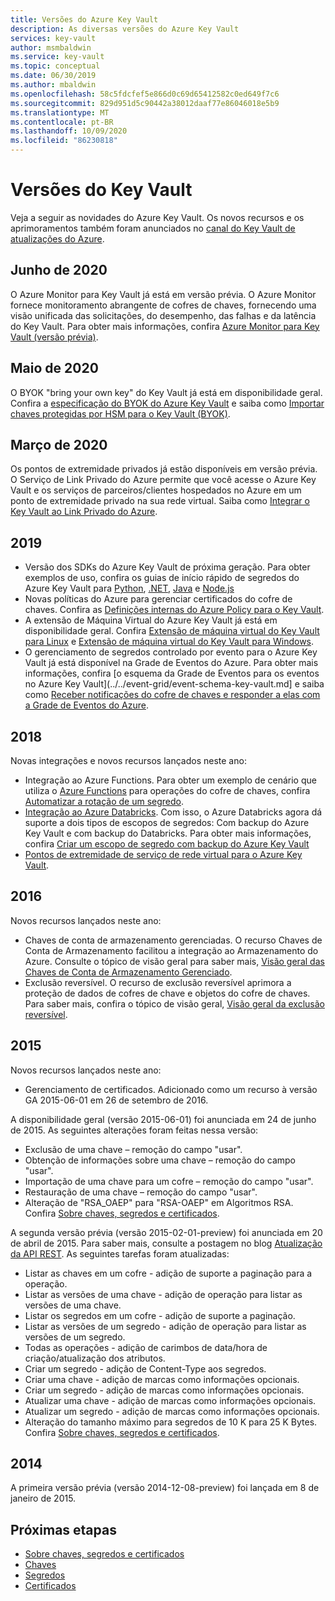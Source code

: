 ```yaml
---
title: Versões do Azure Key Vault
description: As diversas versões do Azure Key Vault
services: key-vault
author: msmbaldwin
ms.service: key-vault
ms.topic: conceptual
ms.date: 06/30/2019
ms.author: mbaldwin
ms.openlocfilehash: 58c5fdcfef5e866d0c69d65412582c0ed649f7c6
ms.sourcegitcommit: 829d951d5c90442a38012daaf77e86046018e5b9
ms.translationtype: MT
ms.contentlocale: pt-BR
ms.lasthandoff: 10/09/2020
ms.locfileid: "86230818"
---
```

# <a name="key-vault-versions"></a>Versões do Key Vault

Veja a seguir as novidades do Azure Key Vault. Os novos recursos e os aprimoramentos também foram anunciados no [canal do Key Vault de atualizações do Azure](https://azure.microsoft.com/updates/?category=security&query=Key%20vault).

## <a name="june-2020"></a>Junho de 2020

O Azure Monitor para Key Vault já está em versão prévia.  O Azure Monitor fornece monitoramento abrangente de cofres de chaves, fornecendo uma visão unificada das solicitações, do desempenho, das falhas e da latência do Key Vault. Para obter mais informações, confira [Azure Monitor para Key Vault (versão prévia)](../../azure-monitor/insights/key-vault-insights-overview.md).

## <a name="may-2020"></a>Maio de 2020

O BYOK "bring your own key" do Key Vault já está em disponibilidade geral. Confira a [especificação do BYOK do Azure Key Vault](../keys/byok-specification.md) e saiba como [Importar chaves protegidas por HSM para o Key Vault (BYOK)](../keys/hsm-protected-keys-byok.md).

## <a name="march-2020"></a>Março de 2020

Os pontos de extremidade privados já estão disponíveis em versão prévia. O Serviço de Link Privado do Azure permite que você acesse o Azure Key Vault e os serviços de parceiros/clientes hospedados no Azure em um ponto de extremidade privado na sua rede virtual.  Saiba como [Integrar o Key Vault ao Link Privado do Azure](private-link-service.md).

## <a name="2019"></a>2019

- Versão dos SDKs do Azure Key Vault de próxima geração. Para obter exemplos de uso, confira os guias de início rápido de segredos do Azure Key Vault para [Python](../secrets/quick-create-python.md), [.NET](../secrets/quick-create-net.md), [Java](../secrets/quick-create-java.md) e [Node.js](../secrets/quick-create-node.md)
- Novas políticas do Azure para gerenciar certificados do cofre de chaves. Confira as [Definições internas do Azure Policy para o Key Vault](../policy-samples.md).
- A extensão de Máquina Virtual do Azure Key Vault já está em disponibilidade geral.  Confira [Extensão de máquina virtual do Key Vault para Linux](../../virtual-machines/extensions/key-vault-linux.md) e [Extensão de máquina virtual do Key Vault para Windows](../../virtual-machines/extensions/key-vault-windows.md).
- O gerenciamento de segredos controlado por evento para o Azure Key Vault já está disponível na Grade de Eventos do Azure. Para obter mais informações, confira [o esquema da Grade de Eventos para os eventos no Azure Key Vault](../../event-grid/event-schema-key-vault.md] e saiba como [Receber notificações do cofre de chaves e responder a elas com a Grade de Eventos do Azure](event-grid-tutorial.md).

## <a name="2018"></a>2018

Novas integrações e novos recursos lançados neste ano:

- Integração ao Azure Functions. Para obter um exemplo de cenário que utiliza o [Azure Functions](../../azure-functions/index.yml) para operações do cofre de chaves, confira [Automatizar a rotação de um segredo](../secrets/tutorial-rotation.md). 
- [Integração ao Azure Databricks](/azure/databricks/scenarios/store-secrets-azure-key-vault). Com isso, o Azure Databricks agora dá suporte a dois tipos de escopos de segredos: Com backup do Azure Key Vault e com backup do Databricks. Para obter mais informações, confira [Criar um escopo de segredo com backup do Azure Key Vault](/azure/databricks/security/secrets/secret-scopes#--create-an-azure-key-vault-backed-secret-scope)
- [Pontos de extremidade de serviço de rede virtual para o Azure Key Vault](overview-vnet-service-endpoints.md).

## <a name="2016"></a>2016

Novos recursos lançados neste ano:

- Chaves de conta de armazenamento gerenciadas. O recurso Chaves de Conta de Armazenamento facilitou a integração ao Armazenamento do Azure. Consulte o tópico de visão geral para saber mais, [Visão geral das Chaves de Conta de Armazenamento Gerenciado](https://docs.microsoft.com/azure/key-vault/key-vault-ovw-storage-keys).
- Exclusão reversível. O recurso de exclusão reversível aprimora a proteção de dados de cofres de chave e objetos do cofre de chaves. Para saber mais, confira o tópico de visão geral, [Visão geral da exclusão reversível](https://docs.microsoft.com/azure/key-vault/key-vault-ovw-soft-delete).

## <a name="2015"></a>2015

Novos recursos lançados neste ano:
- Gerenciamento de certificados. Adicionado como um recurso à versão GA 2015-06-01 em 26 de setembro de 2016.

A disponibilidade geral (versão 2015-06-01) foi anunciada em 24 de junho de 2015. As seguintes alterações foram feitas nessa versão: 
- Exclusão de uma chave – remoção do campo "usar".
- Obtenção de informações sobre uma chave – remoção do campo "usar".
- Importação de uma chave para um cofre – remoção do campo "usar".
- Restauração de uma chave – remoção do campo "usar".     
- Alteração de "RSA_OAEP" para "RSA-OAEP" em Algoritmos RSA. Confira [Sobre chaves, segredos e certificados](about-keys-secrets-certificates.md).    
 
A segunda versão prévia (versão 2015-02-01-preview) foi anunciada em 20 de abril de 2015. Para saber mais, consulte a postagem no blog [Atualização da API REST](https://docs.microsoft.com/archive/blogs/kv/rest-api-update). As seguintes tarefas foram atualizadas:
 
- Listar as chaves em um cofre - adição de suporte a paginação para a operação.
- Listar as versões de uma chave - adição de operação para listar as versões de uma chave.  
- Listar os segredos em um cofre - adição de suporte a paginação.
- Listar as versões de um segredo - adição de operação para listar as versões de um segredo.  
- Todas as operações - adição de carimbos de data/hora de criação/atualização dos atributos.  
- Criar um segredo - adição de Content-Type aos segredos.
- Criar uma chave - adição de marcas como informações opcionais.
- Criar um segredo - adição de marcas como informações opcionais.
- Atualizar uma chave - adição de marcas como informações opcionais.
- Atualizar um segredo - adição de marcas como informações opcionais.
- Alteração do tamanho máximo para segredos de 10 K para 25 K Bytes. Confira [Sobre chaves, segredos e certificados](about-keys-secrets-certificates.md).    
 
## <a name="2014"></a>2014
 
A primeira versão prévia (versão 2014-12-08-preview) foi lançada em 8 de janeiro de 2015.  
 
## <a name="next-steps"></a>Próximas etapas

- [Sobre chaves, segredos e certificados](about-keys-secrets-certificates.md)
- [Chaves](../keys/index.yml)
- [Segredos](../secrets/index.yml)
- [Certificados](../certificates/index.yml)
